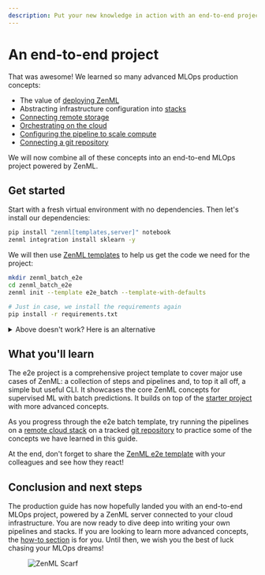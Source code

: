 ```yaml
---
description: Put your new knowledge in action with an end-to-end project
---
```


# An end-to-end project

That was awesome! We learned so many advanced MLOps production concepts:

* The value of [deploying ZenML](deploying-zenml.md)
* Abstracting infrastructure configuration into [stacks](understand-stacks.md)
* [Connecting remote storage](remote-storage.md)
* [Orchestrating on the cloud](cloud-orchestration.md)
* [Configuring the pipeline to scale compute](configure-pipeline.md)
* [Connecting a git repository](connect-code-repository.md)

We will now combine all of these concepts into an end-to-end MLOps project powered by ZenML.

## Get started

Start with a fresh virtual environment with no dependencies. Then let's install our dependencies:

```bash
pip install "zenml[templates,server]" notebook
zenml integration install sklearn -y
```

We will then use [ZenML templates](../../how-to/setting-up-a-project-repository/using-project-templates.md) to help us get the code we need for the project:

```bash
mkdir zenml_batch_e2e
cd zenml_batch_e2e
zenml init --template e2e_batch --template-with-defaults

# Just in case, we install the requirements again
pip install -r requirements.txt
```

<details>

<summary>Above doesn't work? Here is an alternative</summary>

The e2e template is also available as a [ZenML example](https://github.com/zenml-io/zenml/tree/main/examples/e2e). You can clone it:

```bash
git clone --depth 1 git@github.com:zenml-io/zenml.git
cd zenml/examples/e2e
pip install -r requirements.txt
zenml init
```

</details>

## What you'll learn

The e2e project is a comprehensive project template to cover major use cases of ZenML: a collection of steps and pipelines and, to top it all off, a simple but useful CLI. It showcases the core ZenML concepts for supervised ML with batch predictions. It builds on top of the [starter project](../starter-guide/starter-project.md) with more advanced concepts.

As you progress through the e2e batch template, try running the pipelines on a [remote cloud stack](cloud-orchestration.md) on a tracked [git repository](connect-code-repository.md) to practice some of the concepts we have learned in this guide.

At the end, don't forget to share the [ZenML e2e template](https://github.com/zenml-io/template-e2e-batch) with your colleagues and see how they react!

## Conclusion and next steps

The production guide has now hopefully landed you with an end-to-end MLOps project, powered by a ZenML server connected to your cloud infrastructure. You are now ready to dive deep into writing your own pipelines and stacks. If you are looking to learn more advanced concepts, the [how-to section](../../how-to/build-pipelines/) is for you. Until then, we wish you the best of luck chasing your MLOps dreams!

<figure><img src="https://static.scarf.sh/a.png?x-pxid=f0b4f458-0a54-4fcd-aa95-d5ee424815bc" alt="ZenML Scarf"><figcaption></figcaption></figure>
